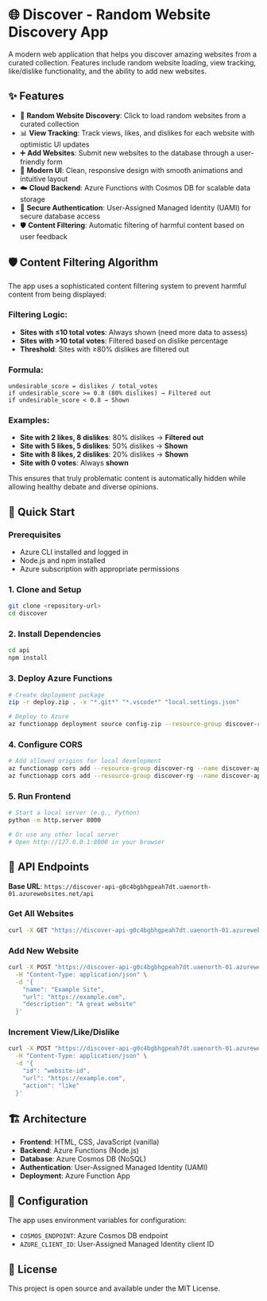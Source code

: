 # 🌐 Discover - Random Website Discovery App

A modern web application that helps you discover amazing websites from a curated collection. Features include random website loading, view tracking, like/dislike functionality, and the ability to add new websites.

## ✨ Features

- 🎲 **Random Website Discovery**: Click to load random websites from a curated collection
- 📊 **View Tracking**: Track views, likes, and dislikes for each website with optimistic UI updates
- ➕ **Add Websites**: Submit new websites to the database through a user-friendly form
- 🎨 **Modern UI**: Clean, responsive design with smooth animations and intuitive layout
- ☁️ **Cloud Backend**: Azure Functions with Cosmos DB for scalable data storage
- 🔐 **Secure Authentication**: User-Assigned Managed Identity (UAMI) for secure database access
- 🛡️ **Content Filtering**: Automatic filtering of harmful content based on user feedback

## 🛡️ Content Filtering Algorithm

The app uses a sophisticated content filtering system to prevent harmful content from being displayed:

### Filtering Logic:
- **Sites with ≤10 total votes**: Always shown (need more data to assess)
- **Sites with >10 total votes**: Filtered based on dislike percentage
- **Threshold**: Sites with ≥80% dislikes are filtered out

### Formula:
```
undesirable_score = dislikes / total_votes
if undesirable_score >= 0.8 (80% dislikes) → Filtered out
if undesirable_score < 0.8 → Shown
```

### Examples:
- **Site with 2 likes, 8 dislikes**: 80% dislikes → **Filtered out**
- **Site with 5 likes, 5 dislikes**: 50% dislikes → **Shown**
- **Site with 8 likes, 2 dislikes**: 20% dislikes → **Shown**
- **Site with 0 votes**: Always **shown**

This ensures that truly problematic content is automatically hidden while allowing healthy debate and diverse opinions.

## 🚀 Quick Start

### Prerequisites
- Azure CLI installed and logged in
- Node.js and npm installed
- Azure subscription with appropriate permissions

### 1. Clone and Setup
```bash
git clone <repository-url>
cd discover
```

### 2. Install Dependencies
```bash
cd api
npm install
```

### 3. Deploy Azure Functions
```bash
# Create deployment package
zip -r deploy.zip . -x "*.git*" "*.vscode*" "local.settings.json"

# Deploy to Azure
az functionapp deployment source config-zip --resource-group discover-rg --name discover-api --src deploy.zip
```

### 4. Configure CORS
```bash
# Add allowed origins for local development
az functionapp cors add --resource-group discover-rg --name discover-api --allowed-origins "http://127.0.0.1:8000"
az functionapp cors add --resource-group discover-rg --name discover-api --allowed-origins "http://localhost:8000"
```

### 5. Run Frontend
```bash
# Start a local server (e.g., Python)
python -m http.server 8000

# Or use any other local server
# Open http://127.0.0.1:8000 in your browser
```

## 📡 API Endpoints

**Base URL**: `https://discover-api-g0c4bgbhgpeah7dt.uaenorth-01.azurewebsites.net/api`

### Get All Websites
```bash
curl -X GET "https://discover-api-g0c4bgbhgpeah7dt.uaenorth-01.azurewebsites.net/api/getwebsites"
```

### Add New Website
```bash
curl -X POST "https://discover-api-g0c4bgbhgpeah7dt.uaenorth-01.azurewebsites.net/api/addwebsite" \
  -H "Content-Type: application/json" \
  -d '{
    "name": "Example Site",
    "url": "https://example.com",
    "description": "A great website"
  }'
```

### Increment View/Like/Dislike
```bash
curl -X POST "https://discover-api-g0c4bgbhgpeah7dt.uaenorth-01.azurewebsites.net/api/incrementview" \
  -H "Content-Type: application/json" \
  -d '{
    "id": "website-id",
    "url": "https://example.com",
    "action": "like"
  }'
```

## 🏗️ Architecture

- **Frontend**: HTML, CSS, JavaScript (vanilla)
- **Backend**: Azure Functions (Node.js)
- **Database**: Azure Cosmos DB (NoSQL)
- **Authentication**: User-Assigned Managed Identity (UAMI)
- **Deployment**: Azure Function App

## 🔧 Configuration

The app uses environment variables for configuration:
- `COSMOS_ENDPOINT`: Azure Cosmos DB endpoint
- `AZURE_CLIENT_ID`: User-Assigned Managed Identity client ID

## 📝 License

This project is open source and available under the MIT License.
